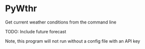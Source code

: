 # PyWthr
Get current weather conditions from the command line

TODO: Include future forecast

Note, this program will not run without a config file with an API key
